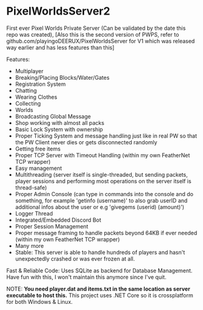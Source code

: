 # PixelWorldsServer2
First ever Pixel Worlds Private Server (Can be validated by the date this repo was created),
[Also this is the second version of PWPS, refer to github.com/playingoDEERUX/PixelWorldsServer for V1 which was released way earlier and has less features than this]

Features:

- Multiplayer
- Breaking/Placing Blocks/Water/Gates
- Registration System
- Chatting
- Wearing Clothes
- Collecting
- Worlds
- Broadcasting Global Message
- Shop working with almost all packs
- Basic Lock System with ownership
- Proper Ticking System and message handling just like in real PW so that the PW Client never dies or gets disconnected randomly
- Getting free items
- Proper TCP Server with Timeout Handling (within my own FeatherNet TCP wrapper)
- Easy management
- Multithreading (server itself is single-threaded, but sending packets, player sessions and performing most operations on the server itself is thread-safe)
- Proper Admin Console (can type in commands into the console and do something, for example 'getinfo (username)' to also grab userID and additional infos about the user or e.g 'givegems (userid) (amount)')
- Logger Thread
- Integrated/Embedded Discord Bot
- Proper Session Management
- Proper message framing to handle packets beyond 64KB if ever needed (within my own FeatherNet TCP wrapper)
- Many more
- Stable: This server is able to handle hundreds of players and hasn't unexpectedly crashed or was ever frozen at all.

Fast & Reliable Code: Uses SQLite as backend for Database Management.
Have fun with this, I won't maintain this anymore since I've quit.

NOTE: **You need player.dat and items.txt in the same location as server executable to host this.**
This project uses .NET Core so it is crossplatform for both Windows & Linux.
